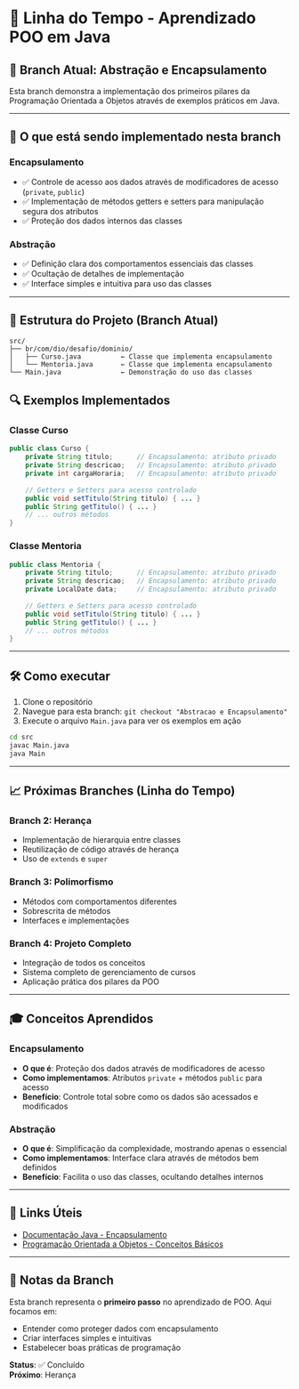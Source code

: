# 🚀 Linha do Tempo - Aprendizado POO em Java

## 📍 Branch Atual: **Abstração e Encapsulamento**

Esta branch demonstra a implementação dos primeiros pilares da Programação Orientada a Objetos através de exemplos práticos em Java.

---

## 🎯 O que está sendo implementado nesta branch

### **Encapsulamento**
- ✅ Controle de acesso aos dados através de modificadores de acesso (`private`, `public`)
- ✅ Implementação de métodos getters e setters para manipulação segura dos atributos
- ✅ Proteção dos dados internos das classes

### **Abstração**
- ✅ Definição clara dos comportamentos essenciais das classes
- ✅ Ocultação de detalhes de implementação
- ✅ Interface simples e intuitiva para uso das classes

---

## 📁 Estrutura do Projeto (Branch Atual)

```
src/
├── br/com/dio/desafio/dominio/
│   ├── Curso.java          ← Classe que implementa encapsulamento
│   └── Mentoria.java       ← Classe que implementa encapsulamento
└── Main.java               ← Demonstração do uso das classes
```

## 🔍 Exemplos Implementados

### **Classe Curso**
```java
public class Curso {
    private String titulo;      // Encapsulamento: atributo privado
    private String descricao;   // Encapsulamento: atributo privado
    private int cargaHoraria;   // Encapsulamento: atributo privado
    
    // Getters e Setters para acesso controlado
    public void setTitulo(String titulo) { ... }
    public String getTitulo() { ... }
    // ... outros métodos
}
```

### **Classe Mentoria**
```java
public class Mentoria {
    private String titulo;      // Encapsulamento: atributo privado
    private String descricao;   // Encapsulamento: atributo privado
    private LocalDate data;     // Encapsulamento: atributo privado
    
    // Getters e Setters para acesso controlado
    public void setTitulo(String titulo) { ... }
    public String getTitulo() { ... }
    // ... outros métodos
}
```

---

## 🛠️ Como executar

1. Clone o repositório
2. Navegue para esta branch: `git checkout "Abstracao e Encapsulamento"`
3. Execute o arquivo `Main.java` para ver os exemplos em ação

```bash
cd src
javac Main.java
java Main
```

---

## 📈 Próximas Branches (Linha do Tempo)

### **Branch 2: Herança**
- Implementação de hierarquia entre classes
- Reutilização de código através de herança
- Uso de `extends` e `super`

### **Branch 3: Polimorfismo**
- Métodos com comportamentos diferentes
- Sobrescrita de métodos
- Interfaces e implementações

### **Branch 4: Projeto Completo**
- Integração de todos os conceitos
- Sistema completo de gerenciamento de cursos
- Aplicação prática dos pilares da POO

---

## 🎓 Conceitos Aprendidos

### **Encapsulamento**
- **O que é**: Proteção dos dados através de modificadores de acesso
- **Como implementamos**: Atributos `private` + métodos `public` para acesso
- **Benefício**: Controle total sobre como os dados são acessados e modificados

### **Abstração**
- **O que é**: Simplificação da complexidade, mostrando apenas o essencial
- **Como implementamos**: Interface clara através de métodos bem definidos
- **Benefício**: Facilita o uso das classes, ocultando detalhes internos

---

## 🔗 Links Úteis

- [Documentação Java - Encapsulamento](https://docs.oracle.com/javase/tutorial/java/javaOO/accesscontrol.html)
- [Programação Orientada a Objetos - Conceitos Básicos](https://docs.oracle.com/javase/tutorial/java/concepts/)

---

## 📝 Notas da Branch

Esta branch representa o **primeiro passo** no aprendizado de POO. Aqui focamos em:
- Entender como proteger dados com encapsulamento
- Criar interfaces simples e intuitivas
- Estabelecer boas práticas de programação

**Status**: ✅ Concluído  
**Próximo**: Herança
